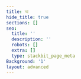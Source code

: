 ```yaml
---
title: আ
hide_title: true
sections: []
seo:
  title: ''
  description: ''
  robots: []
  extra: []
  type: stackbit_page_meta
Background: '1'
layout: advanced
---
```


